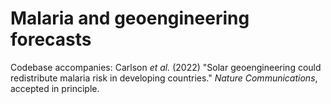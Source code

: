 # Malaria and geoengineering forecasts
Codebase accompanies: Carlson _et al._ (2022) "Solar geoengineering could redistribute malaria risk in developing countries." _Nature Communications_, accepted in principle.
